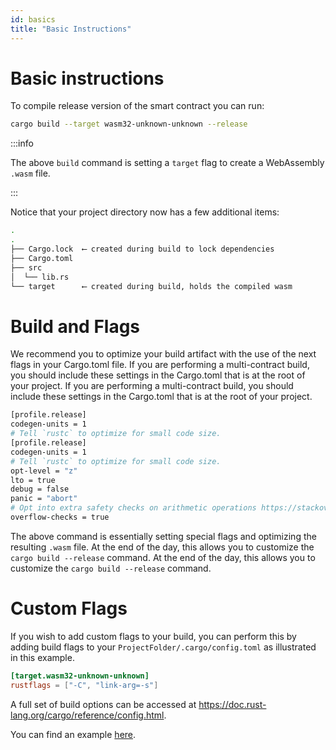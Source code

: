 ```yaml
---
id: basics
title: "Basic Instructions"
---
```


# Basic instructions
To compile release version of the smart contract you can run:

```bash
cargo build --target wasm32-unknown-unknown --release
```

:::info

The above `build` command is setting a `target` flag to create a WebAssembly `.wasm` file.

:::

Notice that your project directory now has a few additional items:

```bash
.
.
├── Cargo.lock  ⟵ created during build to lock dependencies
├── Cargo.toml
├── src
│  └── lib.rs
└── target      ⟵ created during build, holds the compiled wasm
```
# Build and Flags
We recommend you to optimize your build artifact with the use of the next flags in your Cargo.toml file. If you are performing a multi-contract build, you should include these settings in the Cargo.toml that is at the root of your project. If you are performing a multi-contract build, you should include these settings in the Cargo.toml that is at the root of your project.

```bash
[profile.release]
codegen-units = 1
# Tell `rustc` to optimize for small code size.
[profile.release]
codegen-units = 1
# Tell `rustc` to optimize for small code size.
opt-level = "z"
lto = true
debug = false
panic = "abort"
# Opt into extra safety checks on arithmetic operations https://stackoverflow.com/a/64136471/249801
overflow-checks = true
```

The above command is essentially setting special flags and optimizing the resulting `.wasm` file. At the end of the day, this allows you to customize the `cargo build --release` command. At the end of the day, this allows you to customize the `cargo build --release` command.

# Custom Flags
If you wish to add custom flags to your build, you can perform this by adding build flags to your `ProjectFolder/.cargo/config.toml` as illustrated in this example.

```toml
[target.wasm32-unknown-unknown]
rustflags = ["-C", "link-arg=-s"]
```

A full set of build options can be accessed at https://doc.rust-lang.org/cargo/reference/config.html.


You can find an example [here](https://github.com/near/near-sdk-rs/blob/05e4539a8f3db86dd43b768ee9660dd4c8e7ea5c/examples/fungible-token/.cargo/config.toml).
